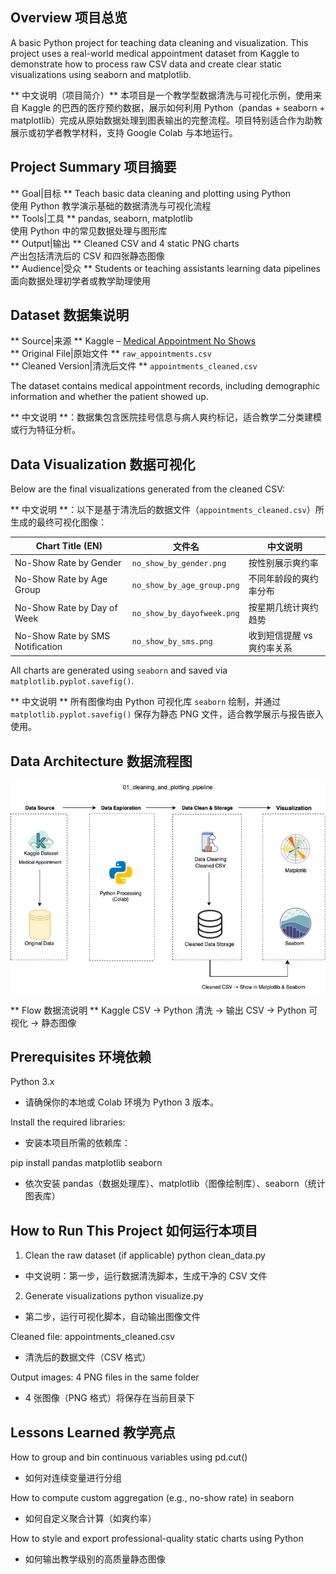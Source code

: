 ## Overview 项目总览
  
A basic Python project for teaching data cleaning and visualization. This project uses a real-world medical appointment dataset from Kaggle to demonstrate how to process raw CSV data and create clear static visualizations using seaborn and matplotlib.

** 中文说明（项目简介）** 本项目是一个教学型数据清洗与可视化示例，使用来自 Kaggle 的巴西的医疗预约数据，展示如何利用 Python（pandas + seaborn + matplotlib）完成从原始数据处理到图表输出的完整流程。项目特别适合作为助教展示或初学者教学材料，支持 Google Colab 与本地运行。

## Project Summary 项目摘要

** Goal|目标 ** Teach basic data cleaning and plotting using Python  
  使用 Python 教学演示基础的数据清洗与可视化流程  
** Tools|工具 ** pandas, seaborn, matplotlib  
  使用 Python 中的常见数据处理与图形库  
** Output|输出 ** Cleaned CSV and 4 static PNG charts  
  产出包括清洗后的 CSV 和四张静态图像  
** Audience|受众 ** Students or teaching assistants learning data pipelines  
  面向数据处理初学者或教学助理使用

## Dataset 数据集说明

** Source|来源 ** Kaggle – [Medical Appointment No Shows](https://www.kaggle.com/datasets/joniarroba/noshowappointments)  
** Original File|原始文件 ** `raw_appointments.csv`  
** Cleaned Version|清洗后文件 ** `appointments_cleaned.csv`

The dataset contains medical appointment records, including demographic information and whether the patient showed up.

** 中文说明 **：数据集包含医院挂号信息与病人爽约标记，适合教学二分类建模或行为特征分析。

## Data Visualization 数据可视化

Below are the final visualizations generated from the cleaned CSV:

** 中文说明 **：以下是基于清洗后的数据文件（`appointments_cleaned.csv`）所生成的最终可视化图像：

| Chart Title (EN)                  | 文件名                        | 中文说明                             |
|----------------------------------|-------------------------------|--------------------------------------|
| No-Show Rate by Gender           | `no_show_by_gender.png`       | 按性别展示爽约率                     |
| No-Show Rate by Age Group        | `no_show_by_age_group.png`    | 不同年龄段的爽约率分布               |
| No-Show Rate by Day of Week      | `no_show_by_dayofweek.png`    | 按星期几统计爽约趋势                 |
| No-Show Rate by SMS Notification | `no_show_by_sms.png`          | 收到短信提醒 vs 爽约率关系           |

All charts are generated using `seaborn` and saved via `matplotlib.pyplot.savefig()`.

** 中文说明 ** 所有图像均由 Python 可视化库 `seaborn` 绘制，并通过 `matplotlib.pyplot.savefig()` 保存为静态 PNG 文件，适合教学展示与报告嵌入使用。

## Data Architecture 数据流程图

![Pipeline Diagram](cleaning_and_plotting_pipeline_architecture.png)

** Flow 数据流说明 ** Kaggle CSV → Python 清洗 → 输出 CSV → Python 可视化 → 静态图像

## Prerequisites 环境依赖
  
Python 3.x
* 请确保你的本地或 Colab 环境为 Python 3 版本。
    
Install the required libraries:

* 安装本项目所需的依赖库：
    
pip install pandas matplotlib seaborn
  
* 依次安装 pandas（数据处理库）、matplotlib（图像绘制库）、seaborn（统计图表库）

## How to Run This Project 如何运行本项目

1. Clean the raw dataset (if applicable)
python clean_data.py

* 中文说明：第一步，运行数据清洗脚本，生成干净的 CSV 文件
  
2. Generate visualizations
python visualize.py

* 第二步，运行可视化脚本，自动输出图像文件
  
Cleaned file: appointments_cleaned.csv

* 清洗后的数据文件（CSV 格式）
  
Output images: 4 PNG files in the same folder

* 4 张图像（PNG 格式）将保存在当前目录下
  
## Lessons Learned 教学亮点

How to group and bin continuous variables using pd.cut()

* 如何对连续变量进行分组
   
How to compute custom aggregation (e.g., no-show rate) in seaborn

* 如何自定义聚合计算（如爽约率）
   
How to style and export professional-quality static charts using Python

* 如何输出教学级别的高质量静态图像
